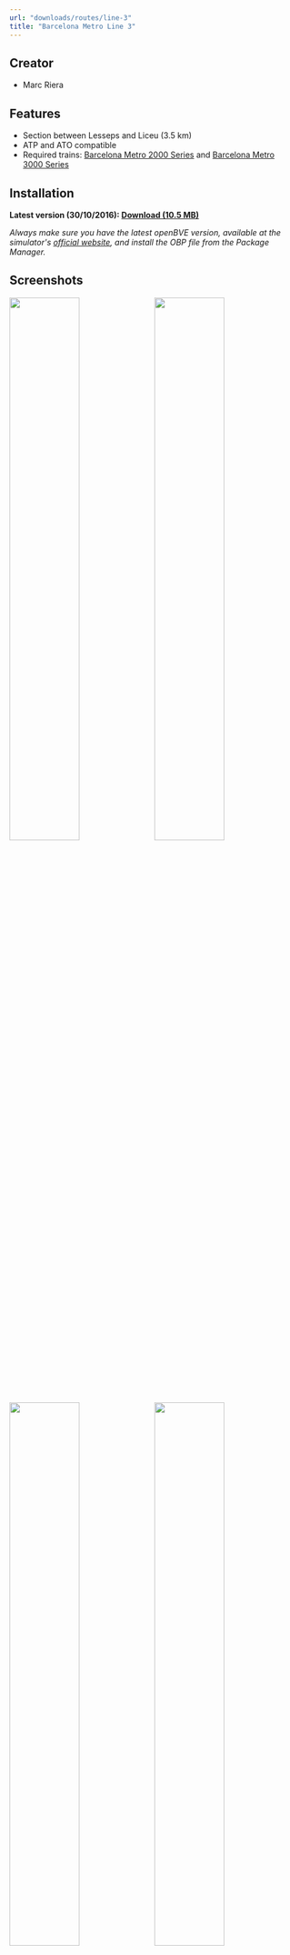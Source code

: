 ```yaml
---
url: "downloads/routes/line-3"
title: "Barcelona Metro Line 3"
---
```

## Creator

* Marc Riera

## Features

* Section between Lesseps and Liceu (3.5 km)
* ATP and ATO compatible
* Required trains: <a href="/downloads/trains/2000-series">Barcelona Metro 2000 Series</a> and <a href="/downloads/trains/3000-series">Barcelona Metro 3000 Series</a>

## Installation

**Latest version (30/10/2016): [Download (10.5 MB)](https://github.com/MarcRiera/FCMB-L3/releases/download/v1.0/FCMB_L3_v1.0.obp)**

*Always make sure you have the latest openBVE version, available at the simulator's [official website](http://www.openbve-project.net), and install the OBP file from the Package Manager.*

## Screenshots

<a href="/images/rutes/l3/1.png" target="_blank"><img style="float: left; width: 49.5%; margin-right: 0.5%; margin-bottom: 1em;" src="/images/rutes/l3/1.png" /></a><a href="/images/rutes/l3/2.png" target="_blank"><img style="float: right; width: 49.5%; margin-left: 0.5%; margin-bottom: 1em;" src="/images/rutes/l3/2.png" /></a>
<a href="/images/rutes/l3/3.png" target="_blank"><img style="float: left; width: 49.5%; margin-right: 0.5%; margin-bottom: 1em;" src="/images/rutes/l3/3.png" /></a><a href="/images/rutes/l3/4.png" target="_blank"><img style="float: right; width: 49.5%; margin-left: 0.5%; margin-bottom: 1em;" src="/images/rutes/l3/4.png" /></a>
